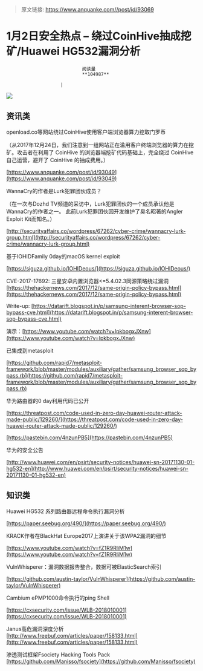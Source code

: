 > 原文链接: https://www.anquanke.com//post/id/93069 


# 1月2日安全热点 – 绕过CoinHive抽成挖矿/Huawei HG532漏洞分析


                                阅读量   
                                **104987**
                            
                        |
                        
                                                                                    



[![](https://p2.ssl.qhimg.com/t01500f0590be491fc0.png)](https://p2.ssl.qhimg.com/t01500f0590be491fc0.png)

## 资讯类

openload.co等网站绕过CoinHive使用客户端浏览器算力挖取门罗币

（从2017年12月24日，我们注意到一组网站正在滥用客户终端浏览器的算力在挖矿。攻击者在利用了 CoinHive 的浏览器端挖矿代码基础上，完全绕过 CoinHive 自己运营，避开了 CoinHive 的抽成费用。）

[https://www.anquanke.com/post/id/93049](https://www.anquanke.com/post/id/93049)



WannaCry的作者是Lurk犯罪团伙成员？

（在一次与Dozhd TV频道的采访中，Lurk犯罪团伙的一个成员承认他是WannaCry的作者之一。 此前Lurk犯罪团伙因开发维护了臭名昭著的Angler Exploit Kit而知名。）

[http://securityaffairs.co/wordpress/67262/cyber-crime/wannacry-lurk-group.html](http://securityaffairs.co/wordpress/67262/cyber-crime/wannacry-lurk-group.html)



基于IOHIDFamily 0day的macOS kernel exploit

[https://siguza.github.io/IOHIDeous/](https://siguza.github.io/IOHIDeous/)



CVE-2017-17692: 三星安卓内置浏览器&lt;=5.4.02.3同源策略绕过漏洞<br>[https://thehackernews.com/2017/12/same-origin-policy-bypass.html](https://thehackernews.com/2017/12/same-origin-policy-bypass.html)

Write-up: [https://datarift.blogspot.in/p/samsung-interent-browser-sop-bypass-cve.html](https://datarift.blogspot.in/p/samsung-interent-browser-sop-bypass-cve.html)

演示：[https://www.youtube.com/watch?v=lpkbogxJXnw](https://www.youtube.com/watch?v=lpkbogxJXnw)

已集成到metasploit

[https://github.com/rapid7/metasploit-framework/blob/master/modules/auxiliary/gather/samsung_browser_sop_bypass.rb](https://github.com/rapid7/metasploit-framework/blob/master/modules/auxiliary/gather/samsung_browser_sop_bypass.rb)



华为路由器的0 day利用代码已公开

[https://threatpost.com/code-used-in-zero-day-huawei-router-attack-made-public/129260/](https://threatpost.com/code-used-in-zero-day-huawei-router-attack-made-public/129260/)

[https://pastebin.com/4nzunPB5](https://pastebin.com/4nzunPB5)

华为的安全公告

[http://www.huawei.com/en/psirt/security-notices/huawei-sn-20171130-01-hg532-en](http://www.huawei.com/en/psirt/security-notices/huawei-sn-20171130-01-hg532-en)



## 知识类

Huawei HG532 系列路由器远程命令执行漏洞分析

[https://paper.seebug.org/490/](https://paper.seebug.org/490/)



KRACK作者在BlackHat Europe2017上演讲关于该WPA2漏洞的细节

[https://www.youtube.com/watch?v=fZ1R9RliM1w](https://www.youtube.com/watch?v=fZ1R9RliM1w)



VulnWhisperer：漏洞数据报告整合，数据可被ElasticSearch索引

[https://github.com/austin-taylor/VulnWhisperer](https://github.com/austin-taylor/VulnWhisperer)



Cambium ePMP1000命令执行的ping Shell

[https://cxsecurity.com/issue/WLB-2018010001](https://cxsecurity.com/issue/WLB-2018010001)



Janus高危漏洞深度分析<br>[http://www.freebuf.com/articles/paper/158133.html](http://www.freebuf.com/articles/paper/158133.html)



渗透测试框架Fsociety Hacking Tools Pack<br>[https://github.com/Manisso/fsociety](https://github.com/Manisso/fsociety)
